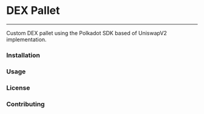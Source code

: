 # DEX Pallet
--------------

Custom DEX pallet using the Polkadot SDK based of UniswapV2 implementation.




### Installation


### Usage


### License


### Contributing

